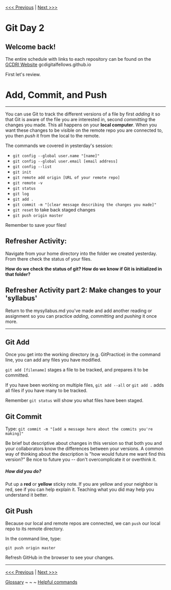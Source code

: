[<<< Previous](gitaction.md) | [Next >>>](gitchallenge.md)

# Git Day 2

## Welcome back!

The entire schedule with links to each repository can be found on the [GCDRI Website](https://gcdigitalfellows.github.io/schedule.html) gcdigitalfellows.github.io


First let's review. 

# Add, Commit, and Push
---
You can use Git to track the different versions of a file by first _adding_ it so that Git is aware of the file you are interested in, second _committing_ the changes you made. This all happens on your **local computer**. When you want these changes to be visible on the remote repo you are connected to, you then _push_ it from the local to the remote.

The commands we covered in yesterday's session:

- `git config --global user.name "[name]"`
- `git config --global user.email [email address]`
- `git config --list`
- `git init`
- `git remote add origin [URL of your remote repo]`
- `git remote -v`
- `git status`
- `git log`
- `git add .`
- `git commit -m "[clear message describing the changes you made]"`
- `git reset` to take back staged changes
- `git push origin master`

Remember to save your files! 


## Refresher Activity:

Navigate from your home directory into the folder we created yesterday.
From there check the status of your files.

**How do we check the status of git? How do we know if Git is initialized in that folder?**


## Refresher Activity part 2: Make changes to your 'syllabus'

Return to the mysyllabus.md you've made and add another reading or assignment so you can practice _adding_, _committing_ and _pushing_ it once more. 

---

## Git Add

Once you get into the working directory (e.g. GitPractice) in the command line, you can add any files you have modified.

`git add [filename]` stages a file to be tracked, and prepares it to be committed.  

If you have been working on multiple files, `git add --all` or `git add .` adds all files if you have many to be tracked.

Remember `git status` will show you what files have been staged.

## Git Commit
Type: `git commit -m "[add a message here about the commits you're making]"`

Be brief but descriptive about changes in this version so that both you and your collaborators know the differences between your versions. A common way of thinking about the description is "how would future me want find this version?" Be nice to future you -- don't overcomplicate it or overthink it.

##### How did you do? 
Put up a **red** or **yellow** sticky note. If you are yellow and your neighbor is red, see if you can help explain it. Teaching what you did may help you understand it better.

## Git Push

Because our local and remote repos are connected, we can `push` our local repo to its remote directory. 

In the command line, type:

`git push origin master`


Refresh GitHub in the browser to see your changes. 

---

[<<< Previous](gitaction.md) | [Next >>>](gitchallenge.md)

[Glossary](glossary.md) ~ ~ ~ [Helpful commands](helpfulcommands.md)
